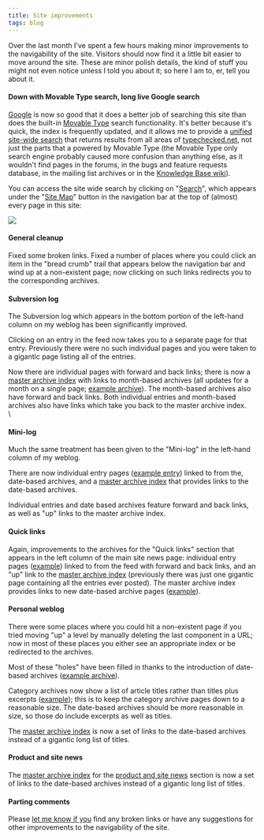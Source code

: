 ```yaml
---
title: Site improvements
tags: blog
---
```


Over the last month I've spent a few hours making minor improvements to the navigability of the site. Visitors should now find it a little bit easier to move around the site. These are minor polish details, the kind of stuff you might not even notice unless I told you about it; so here I am to, er, tell you about it.

#### Down with Movable Type search, long live Google search

[Google](http://google.com/) is now so good that it does a better job of searching this site than does the built-in [Movable Type](http://www.movabletype.org/) search functionality. It's better because it's quick, the index is frequently updated, and it allows me to provide a [unified site-wide search](http://typechecked.net/a/site-map/search/) that returns results from all areas of [typechecked.net](http://typechecked.net/), not just the parts that a powered by Movable Type (the Movable Type only search engine probably caused more confusion than anything else, as it wouldn't find pages in the forums, in the bugs and feature requests database, in the mailing list archives or in the [Knowledge Base wiki](http://typechecked.net/wiki/)).

You can access the site wide search by clicking on "[Search](http://typechecked.net/a/site-map/search/)", which appears under the "[Site Map](http://typechecked.net/a/site-map/)" button in the navigation bar at the top of (almost) every page in this site:

![](/system/images/legacy/site-search.png)

#### General cleanup

Fixed some broken links. Fixed a number of places where you could click an item in the "bread crumb" trail that appears below the navigation bar and wind up at a non-existent page; now clicking on such links redirects you to the corresponding archives.

#### Subversion log

The Subversion log which appears in the bottom portion of the left-hand column on my weblog has been significantly improved.

Clicking on an entry in the feed now takes you to a separate page for that entry. Previously there were no such individual pages and you were taken to a gigantic page listing all of the entries.

Now there are individual pages with forward and back links; there is now a [master archive index](http://typechecked.net/a/about/wincent/weblog/svn-log/archives/) with links to month-based archives (all updates for a month on a single page; [example archive](http://typechecked.net/a/about/wincent/weblog/svn-log/archives/2006/11/)). The month-based archives also have forward and back links. Both individual entries and month-based archives also have links which take you back to the master archive index.\
\

#### Mini-log

Much the same treatment has been given to the "Mini-log" in the left-hand column of my weblog.

There are now individual entry pages ([example entry](http://typechecked.net/a/about/wincent/weblog/mini-log/archives/2006/10/interface_build.php)) linked to from the, date-based archives, and a [master archive index](http://typechecked.net/a/about/wincent/weblog/mini-log/archives/index.php) that provides links to the date-based archives.

Individual entries and date based archives feature forward and back links, as well as "up" links to the master archive index.

#### Quick links

Again, improvements to the archives for the "Quick links" section that appears in the left column of the main site news page: individual entry pages ([example](http://typechecked.net/a/news/quick-links/archives/2006/11/flickrexport_fo_4.php)) linked to from the feed with forward and back links, and an "up" link to the [master archive index](http://typechecked.net/a/news/quick-links/archives/) (previously there was just one gigantic page containing all the entries ever posted). The master archive index provides links to new date-based archive pages ([example](http://typechecked.net/a/news/quick-links/archives/2006/10/)).

#### Personal weblog

There were some places where you could hit a non-existent page if you tried moving "up" a level by manually deleting the last component in a URL; now in most of these places you either see an appropriate index or be redirected to the archives.

Most of these "holes" have been filled in thanks to the introduction of date-based archives ([example archive](http://typechecked.net/a/about/wincent/weblog/archives/2006/11/)).

Category archives now show a list of article titles rather than titles plus excerpts ([example](http://typechecked.net/a/about/wincent/weblog/archives/opinion/)); this is to keep the category archive pages down to a reasonable size. The date-based archives should be more reasonable in size, so those do include excerpts as well as titles.

The [master archive index](http://typechecked.net/a/about/wincent/weblog/archives/) is now a set of links to the date-based archives instead of a gigantic long list of titles.

#### Product and site news

The [master archive index](http://typechecked.net/a/news/archives/) for the [product and site news](http://typechecked.net/a/news/) section is now a set of links to the date-based archives instead of a gigantic long list of titles.

#### Parting comments

Please [let me know if you](http://typechecked.net/a/contact/mail/) find any broken links or have any suggestions for other improvements to the navigability of the site.
